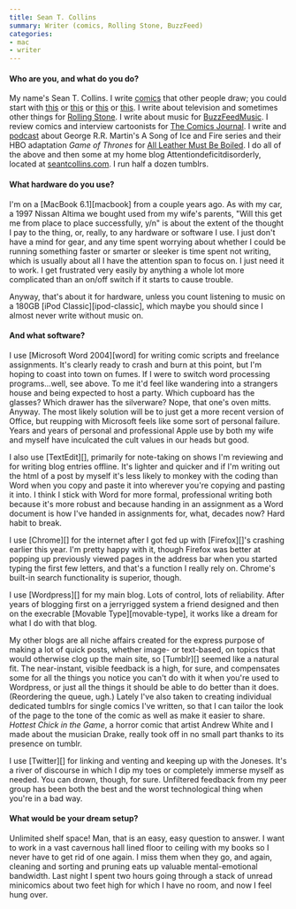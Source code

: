 ```yaml
---
title: Sean T. Collins
summary: Writer (comics, Rolling Stone, BuzzFeed)
categories:
- mac
- writer
---
```


#### Who are you, and what do you do?

My name's Sean T. Collins. I write [comics](http://seantcollins.com/comics/) that other people draw; you could start with [this](http://hottestchickinthegame.tumblr.com/ "The comic 'Hottest Chick in the Game', written by Sean.") or [this](http://studygroupcomics.com/main/cage-variations-by-sean-t-collins-matt-rota/ "The comic 'Cage Variations' written by Sean.") or [this](http://studygroupcomics.com/main/no-way-out-for-a-family-of-five-by-sean-t-collins-and-jonny-negron/ "The comic 'No Way Out For A Family Of Five' by Sean.") or [this](http://www.destructorcomics.com/ "The comic 'Destructor', written by Sean."). I write about television and sometimes other things for [Rolling Stone](http://www.rollingstone.com/contributor/sean-collins "Sean's articles on Rolling Stone."). I write about music for [BuzzFeedMusic](http://www.buzzfeed.com/theseantcollins "Sean's articles for BuzzFeed."). I review comics and interview cartoonists for [The Comics Journal](http://www.tcj.com/author/sean-collins/ "Sean's articles for The Comics Journal."). I write and [podcast](http://boiledleather.com/tagged/podcast "Sean's podcast about Game of Thrones.") about George R.R. Martin's A Song of Ice and Fire series and their HBO adaptation *Game of Thrones* for [All Leather Must Be Boiled](http://boiledleather.com/ "Sean's GoT website."). I do all of the above and then some at my home blog Attentiondeficitdisorderly, located at [seantcollins.com](http://seantcollins.com/ "Sean's website."). I run half a dozen tumblrs. 
 
#### What hardware do you use?

I'm on a [MacBook 6.1][macbook] from a couple years ago. As with my car, a 1997 Nissan Altima we bought used from my wife's parents, "Will this get me from place to place successfully, y/n" is about the extent of the thought I pay to the thing, or, really, to any hardware or software I use. I just don't have a mind for gear, and any time spent worrying about whether I could be running something faster or smarter or sleeker is time spent not writing, which is usually about all I have the attention span to focus on. I just need it to work. I get frustrated very easily by anything a whole lot more complicated than an on/off switch if it starts to cause trouble.

Anyway, that's about it for hardware, unless you count listening to music on a 180GB [iPod Classic][ipod-classic], which maybe you should since I almost never write without music on.
 
#### And what software?

I use [Microsoft Word 2004][word] for writing comic scripts and freelance assignments. It's clearly ready to crash and burn at this point, but I'm hoping to coast into town on fumes. If I were to switch word processing programs...well, see above. To me it'd feel like wandering into a strangers house and being expected to host a party. Which cupboard has the glasses? Which drawer has the silverware? Nope, that one's oven mitts. Anyway. The most likely solution will be to just get a more recent version of Office, but reupping with Microsoft feels like some sort of personal failure. Years and years of personal and professional Apple use by both my wife and myself have inculcated the cult values in our heads but good.

I also use [TextEdit][], primarily for note-taking on shows I'm reviewing and for writing blog entries offline. It's lighter and quicker and if I'm writing out the html of a post by myself it's less likely to monkey with the coding than Word when you copy and paste it into wherever you're copying and pasting it into. I think I stick with Word for more formal, professional writing both because it's more robust and because handing in an assignment as a Word document is how I've handed in assignments for, what, decades now? Hard habit to break.

I use [Chrome][] for the internet after I got fed up with [Firefox][]'s crashing earlier this year. I'm pretty happy with it, though Firefox was better at popping up previously viewed pages in the address bar when you started typing the first few letters, and that's a function I really rely on. Chrome's built-in search functionality is superior, though.

I use [Wordpress][] for my main blog. Lots of control, lots of reliability. After years of blogging first on a jerryrigged system a friend designed and then on the execrable [Movable Type][movable-type], it works like a dream for what I do with that blog. 

My other blogs are all niche affairs created for the express purpose of making a lot of quick posts, whether image- or text-based, on topics that would otherwise clog up the main site, so [Tumblr][] seemed like a natural fit. The near-instant, visible feedback is a high, for sure, and compensates some for all the things you notice you can't do with it when you're used to Wordpress, or just all the things it should be able to do better than it does. (Reordering the queue, ugh.) Lately I've also taken to creating individual dedicated tumblrs for single comics I've written, so that I can tailor the look of the page to the tone of the comic as well as make it easier to share. *Hottest Chick in the Game*, a horror comic that artist Andrew White and I made about the musician Drake, really took off in no small part thanks to its presence on tumblr. 

I use [Twitter][] for linking and venting and keeping up with the Joneses. It's a river of discourse in which I dip my toes or completely immerse myself as needed. You can drown, though, for sure. Unfiltered feedback from my peer group has been both the best and the worst technological thing when you're in a bad way.
 
#### What would be your dream setup?

Unlimited shelf space! Man, that is an easy, easy question to answer. I want to work in a vast cavernous hall lined floor to ceiling with my books so I never have to get rid of one again. I miss them when they go, and again, cleaning and sorting and pruning eats up valuable mental-emotional bandwidth. Last night I spent two hours going through a stack of unread minicomics about two feet high for which I have no room, and now I feel hung over.